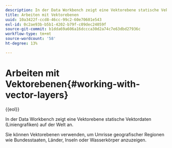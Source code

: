 ```yaml
---
description: In der Data Workbench zeigt eine Vektorebene statische Vektordaten (Liniengrafiken) auf der Welt an.
title: Arbeiten mit Vektorebenen
uuid: 10a3422f-ccd8-46cc-99c2-60e70601e543
exl-id: 0c2ae93b-b5b1-4202-b79f-c09dec24059f
source-git-commit: b1dda69a606a16dccca30d2a74c7e63dbd27936c
workflow-type: tm+mt
source-wordcount: '58'
ht-degree: 13%

---
```


# Arbeiten mit Vektorebenen{#working-with-vector-layers}

{{eol}}

In der Data Workbench zeigt eine Vektorebene statische Vektordaten (Liniengrafiken) auf der Welt an.

Sie können Vektorebenen verwenden, um Umrisse geografischer Regionen wie Bundesstaaten, Länder, Inseln oder Wasserkörper anzuzeigen.

